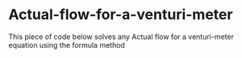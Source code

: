 # Actual-flow-for-a-venturi-meter
This piece of code below solves any Actual flow for a venturi-meter equation using the formula method
